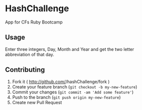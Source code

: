 # HashChallenge

App for CFs Ruby Bootcamp

## Usage

Enter three integers, Day, Month and Year and get the two letter abbreviation of that day.

## Contributing

1. Fork it ( http://github.com/<my-github-username>/hashChallenge/fork )
2. Create your feature branch (`git checkout -b my-new-feature`)
3. Commit your changes (`git commit -am 'Add some feature'`)
4. Push to the branch (`git push origin my-new-feature`)
5. Create new Pull Request
